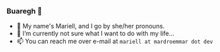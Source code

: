 ### Buaregh 👋

- 💬 My name's Mariell, and I go by she/her pronouns.
- 🔭 I’m currently not sure what I want to do with my life...
- 📫 You can reach me over e-mail at `mariell at mardroemmar dot dev`
